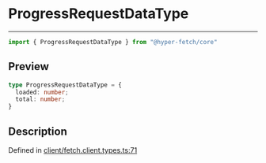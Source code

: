 

# ProgressRequestDataType

<div class="api-docs__separator" data-reactroot="">

---

</div><div class="api-docs__import" data-reactroot="">

```ts
import { ProgressRequestDataType } from "@hyper-fetch/core"
```

</div><div class="api-docs__section">

## Preview

</div><div class="api-docs__preview type">

```ts
type ProgressRequestDataType = {
  loaded: number; 
  total: number; 
}
```

</div><div class="api-docs__section">

## Description

</div><div class="api-docs__description"><span class="api-docs__do-not-parse">



</span></div><p class="api-docs__definition">

Defined in [client/fetch.client.types.ts:71](https://github.com/BetterTyped/hyper-fetch/blob/479dcad6/packages/core/src/client/fetch.client.types.ts#L71)

</p>